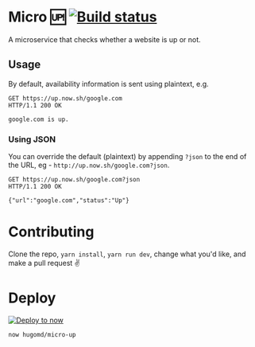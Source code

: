 # Micro 🆙 [![Build status](https://badge.buildkite.com/9dd021b266dd0e5afa601ca282b1d5e53f5ad750b927a2abf0.svg)](https://buildkite.com/hugos-open-source/micro)
A microservice that checks whether a website is up or not.

## Usage
By default, availability information is sent using plaintext, e.g.

```
GET https://up.now.sh/google.com
HTTP/1.1 200 OK

google.com is up.
```

### Using JSON

You can override the default (plaintext) by appending `?json` to the end of the URL, eg - `http://up.now.sh/google.com?json`.

```
GET https://up.now.sh/google.com?json
HTTP/1.1 200 OK

{"url":"google.com","status":"Up"}
```

# Contributing
Clone the repo, `yarn install`, `yarn run dev`, change what you'd like, and make a pull request ✌️

# Deploy
[![Deploy to now](https://deploy.now.sh/static/button.svg)](https://deploy.now.sh/?repo=https://github.com/hugomd/micro-up)

```
now hugomd/micro-up
```
